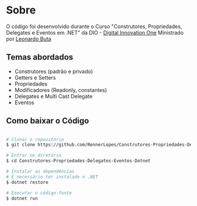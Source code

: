 # Sobre
O código foi desenvolvido durante o Curso "Construtores, Propriedades, Delegates e Eventos em .NET" da DIO - [Digital Innovation One](ttps://digitalinnovation.one) Ministrado por [Leonardo Buta](https://github.com/leonardo-buta)

## Temas abordados
- Construtores (padrão e privado)
- Getters e Setters
- Propriedades
- Modificadores (Readonly, constantes)
- Delegates e Multi Cast Delegate
- Eventos

## Como baixar o Código
````bash

# Clonar o repositório
$ git clone https://github.com/RennerLopes/Construtores-Propriedades-Delegates-Eventos-Dotnet

# Entrar no diretório
$ cd Construtores-Propriedades-Delegates-Eventos-Dotnet

# Instalar as dependências
# É necessário ter instalado o .NET
$ dotnet restore

# Executar o código-fonte
$ dotnet run

````
